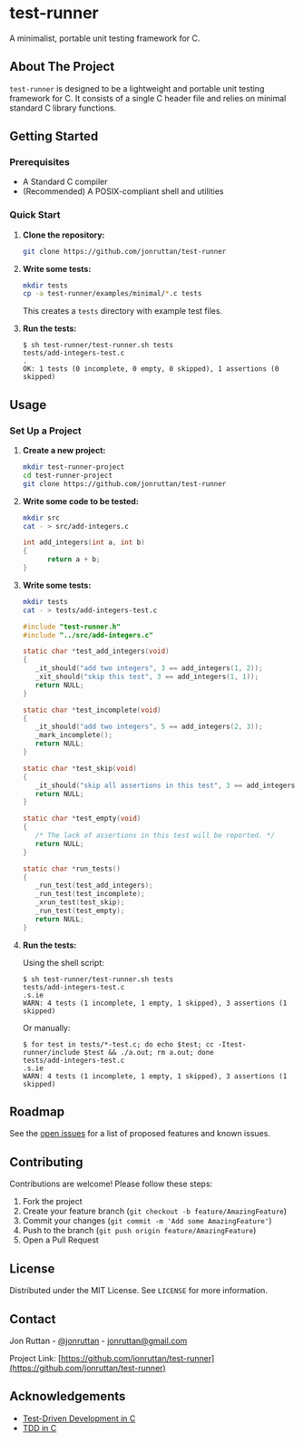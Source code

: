 # test-runner

A minimalist, portable unit testing framework for C.

## About The Project

`test-runner` is designed to be a lightweight and portable unit testing framework for C. It consists of a single C header file and relies on minimal standard C library functions.

## Getting Started

### Prerequisites

- A Standard C compiler
- (Recommended) A POSIX-compliant shell and utilities

### Quick Start

1. **Clone the repository:**

   ```sh
   git clone https://github.com/jonruttan/test-runner
   ```

2. **Write some tests:**

   ```sh
   mkdir tests
   cp -a test-runner/examples/minimal/*.c tests
   ```

   This creates a `tests` directory with example test files.

3. **Run the tests:**

   ```console
   $ sh test-runner/test-runner.sh tests
   tests/add-integers-test.c
   .
   OK: 1 tests (0 incomplete, 0 empty, 0 skipped), 1 assertions (0 skipped)
   ```

## Usage

### Set Up a Project

1. **Create a new project:**

   ```sh
   mkdir test-runner-project
   cd test-runner-project
   git clone https://github.com/jonruttan/test-runner
   ```

2. **Write some code to be tested:**

   ```sh
   mkdir src
   cat - > src/add-integers.c
   ```

   ```c
   int add_integers(int a, int b)
   {
         return a + b;
   }
   ```

3. **Write some tests:**

   ```sh
   mkdir tests
   cat - > tests/add-integers-test.c
   ```

   ```c
   #include "test-runner.h"
   #include "../src/add-integers.c"

   static char *test_add_integers(void)
   {
      _it_should("add two integers", 3 == add_integers(1, 2));
      _xit_should("skip this test", 3 == add_integers(1, 1));
      return NULL;
   }

   static char *test_incomplete(void)
   {
      _it_should("add two integers", 5 == add_integers(2, 3));
      _mark_incomplete();
      return NULL;
   }

   static char *test_skip(void)
   {
      _it_should("skip all assertions in this test", 3 == add_integers(2, 2));
      return NULL;
   }

   static char *test_empty(void)
   {
      /* The lack of assertions in this test will be reported. */
      return NULL;
   }

   static char *run_tests()
   {
      _run_test(test_add_integers);
      _run_test(test_incomplete);
      _xrun_test(test_skip);
      _run_test(test_empty);
      return NULL;
   }
   ```

4. **Run the tests:**

   Using the shell script:

   ```console
   $ sh test-runner/test-runner.sh tests
   tests/add-integers-test.c
   .s.ie
   WARN: 4 tests (1 incomplete, 1 empty, 1 skipped), 3 assertions (1 skipped)
   ```

   Or manually:

   ```console
   $ for test in tests/*-test.c; do echo $test; cc -Itest-runner/include $test && ./a.out; rm a.out; done
   tests/add-integers-test.c
   .s.ie
   WARN: 4 tests (1 incomplete, 1 empty, 1 skipped), 3 assertions (1 skipped)
   ```

## Roadmap

See the [open issues](https://github.com/jonruttan/test-runner/issues) for a list of proposed features and known issues.

## Contributing

Contributions are welcome! Please follow these steps:

1. Fork the project
2. Create your feature branch (`git checkout -b feature/AmazingFeature`)
3. Commit your changes (`git commit -m 'Add some AmazingFeature'`)
4. Push to the branch (`git push origin feature/AmazingFeature`)
5. Open a Pull Request

## License

Distributed under the MIT License. See `LICENSE` for more information.

## Contact

Jon Ruttan - [@jonruttan](https://twitter.com/jonruttan) - jonruttan@gmail.com

Project Link: [https://github.com/jonruttan/test-runner](https://github.com/jonruttan/test-runner)

## Acknowledgements

- [Test-Driven Development in C](https://eradman.com)
- [TDD in C](https://web.archive.org/web/20210325055538/https://eradman.com/tdd.html)
